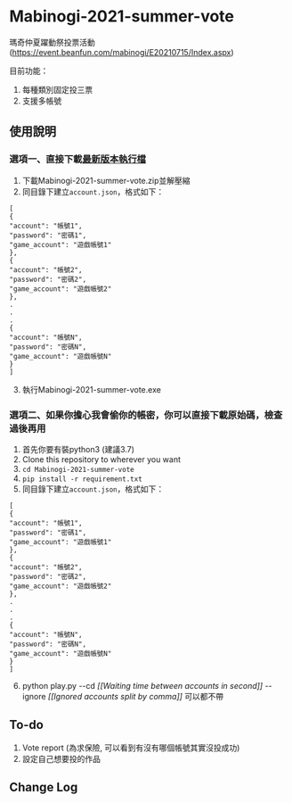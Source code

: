 # Mabinogi-2021-summer-vote

瑪奇仲夏躍動祭投票活動(https://event.beanfun.com/mabinogi/E20210715/Index.aspx)

目前功能：
1. 每種類別固定投三票
2. 支援多帳號

## 使用說明
### 選項一、直接下載[最新版本執行檔](https://github.com/andyChuang/Mabinogi-2021-summer-vote-bot/releases/tag/1.0.0)
1. 下載Mabinogi-2021-summer-vote.zip並解壓縮
2. 同目錄下建立`account.json`，格式如下：
```
[
{
"account": "帳號1",
"password": "密碼1",
"game_account": "遊戲帳號1"
},
{
"account": "帳號2",
"password": "密碼2",
"game_account": "遊戲帳號2"
},
.
.
.
{
"account": "帳號N",
"password": "密碼N",
"game_account": "遊戲帳號N"
}
]
```
3. 執行Mabinogi-2021-summer-vote.exe

### 選項二、如果你擔心我會偷你的帳密，你可以直接下載原始碼，檢查過後再用
1. 首先你要有裝python3 (建議3.7)
1. Clone this repository to wherever you want
1. `cd Mabinogi-2021-summer-vote`
1. `pip install -r requirement.txt`
1. 同目錄下建立`account.json`，格式如下：
```
[
{
"account": "帳號1",
"password": "密碼1",
"game_account": "遊戲帳號1"
},
{
"account": "帳號2",
"password": "密碼2",
"game_account": "遊戲帳號2"
},
.
.
.
{
"account": "帳號N",
"password": "密碼N",
"game_account": "遊戲帳號N"
}
]
```
6. python play.py --cd _[[Waiting time between accounts in second]]_ --ignore _[[Ignored accounts split by comma]]_   可以都不帶

## To-do
1. Vote report (為求保險, 可以看到有沒有哪個帳號其實沒投成功)
2. 設定自己想要投的作品

## Change Log


